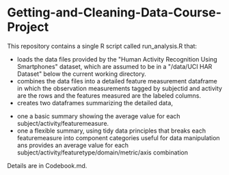 # Getting-and-Cleaning-Data-Course-Project

This repository contains a single R script called run_analysis.R that:  
* loads the data files provided by the "Human Activity Recognition Using Smartphones" dataset, which are assumed to be in a "/data/UCI HAR Dataset" below the current working directory.
* combines the data files into a detailed feature measurement dataframe in which the observation measurements tagged by subjectid and activity are the rows and the features measured are the labeled columns.
* creates two dataframes summarizing the detailed data, 
+ one a basic summary showing the average value for each subject/activity/featuremeasure.
+ one a flexible summary, using tidy data principles that breaks each featuremeasure into component categories useful for data manipulation ans provides an average value for each subject/activity/featuretype/domain/metric/axis combination  

Details are in Codebook.md.
